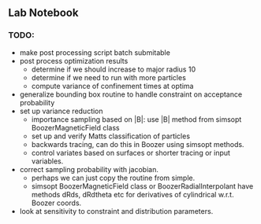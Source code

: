 
## Lab Notebook

### TODO:
- make post processing script batch submitable
- post process optimization results
  - determine if we should increase to major radius 10
  - determine if we need to run with more particles
  - compute variance of confinement times at optima
- generalize bounding box routine to handle constraint on acceptance probability
- set up variance reduction
  - importance sampling based on |B|: use |B| method from simsopt BoozerMagneticField class
  - set up and verify Matts classification of particles
  - backwards tracing, can do this in Boozer using simsopt methods.
  - control variates based on surfaces or shorter tracing or input variables.
- correct sampling probability with jacobian.
  - perhaps we can just copy the routine from simple.
  - simsopt BoozerMagneticField class or BoozerRadialInterpolant have methods
    dRds, dRdtheta etc for derivatives of cylindrical w.r.t. Boozer coords.
- look at sensitivity to constraint and distribution parameters.
